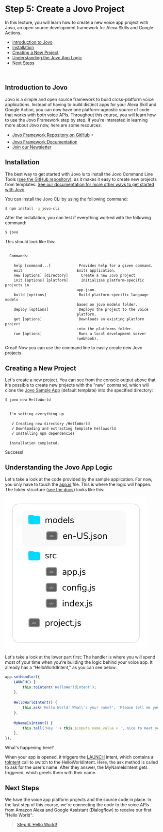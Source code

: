 # Step 5: Create a Jovo Project

In this lecture, you will learn how to create a new voice app project with Jovo, an open source development framework for Alexa Skills and Google Actions.

* [Introduction to Jovo](#introduction-to-jovo)
* [Installation](#installation)
* [Creating a New Project](#creating-a-new-project)
* [Understanding the Jovo App Logic](#understanding-the-jovo-app-logic)
* [Next Steps](#next-steps)

  

## Introduction to Jovo

Jovo is a simple and open source framework to build cross-platform voice applications. Instead of having to build distinct apps for your Alexa Skill and Google Action, you can now have one platform-agnostic source of code that works with both voice APIs. Throughout this course, you will learn how to use the Jovo Framework step by step. If you're interested in learning more about Jovo now, here are some resources:

* [Jovo Framework Repository on GitHub](https://github.com/jovotech/jovo-framework/) ⭐️
* [Jovo Framework Documentation](https://www.jovo.tech/docs/)
* [Join our Newsletter](https://www.jovo.tech/newsletter)

## Installation

The best way to get started with Jovo is to install the Jovo Command Line Tools ([see the GitHub repository](https://github.com/jovotech/jovo-cli)), as it makes it easy to create new projects from templates. [See our documentation for more other ways to get started with Jovo](https://www.jovo.tech/docs/installation).

You can install the Jovo CLI by using the following command:

```sh
$ npm install -g jovo-cli
```

After the installation, you can test if everything worked with the following command:

```sh
$ jovo
```

This should look like this:

```text

  Commands:

    help [command...]             Provides help for a given command.
    exit                         Exits application.
    new [options] [directory]      Create a new Jovo project
    init [options] [platform]      Initializes platform-specific projects in
                                 app.json.
    build [options]               Build platform-specific language models
                                 based on jovo models folder.
    deploy [options]              Deploys the project to the voice
                                 platform.
    get [options]      		 	  Downloads an existing platform project
                                 into the platforms folder.
    run [options]   		 	  Runs a local development server
                                 (webhook).
```

Great! Now you can use the command line to easily create new Jovo projects.

## Creating a New Project

Let's create a new project. You can see from the console output above that it's possible to create new projects with the "new" command, which will clone the [Jovo Sample App](https://github.com/jovotech/jovo-sample-voice-app-nodejs) (default template) into the specified directory:

```sh
$ jovo new HelloWorld
```

```text

  I'm setting everything up

   √ Creating new directory /HelloWorld
   √ Downloading and extracting template helloworld
   √ Installing npm dependencies

  Installation completed.
```

Success!

## Understanding the Jovo App Logic

Let's take a look at the code provided by the sample application. For now, you only have to touch the [app.js](https://www.jovo.tech/docs/app-js) file. This is where the logic will happen. The folder structure ([see the docs](https://www.jovo.tech/docs/project-structure)) looks like this:

![](./img/folder-structure-models.png)

Let's take a look at the lower part first: The handler is where you will spend most of your time when you're building the logic behind your voice app. It already has a "HelloWorldIntent," as you can see below:

```javascript
app.setHandler({
    LAUNCH() {
        this.toIntent('HelloWorldIntent');
    },

    HelloWorldIntent() {
        this.ask('Hello World! What\'s your name?', 'Please tell me your name.');
    },

    MyNameIsIntent() {
        this.tell('Hey ' + this.$inputs.name.value + ', nice to meet you!');
    },
});
```

What's happening here?

When your app is opened, it triggers the [LAUNCH](https://www.jovo.tech/docs/routing/intents#launch) intent, which contains a [toIntent](https://www.jovo.tech/docs/routing#tointent) call to switch to the HelloWorldIntent. Here, the ask method is called to ask for the user's name. After they answer, the MyNameIsIntent gets triggered, which greets them with their name.

## Next Steps

We have the voice app platform projects and the source code in place. In the last step of this course, we're connecting the code to the voice APIs from Amazon Alexa and Google Assistant (Dialogflow) to receive our first "Hello World":

> [Step 6: Hello World!](./step-6-hello-world.md)


<!--[metadata]: { "description": "In this lecture, you will learn how to create a new voice app project with Jovo, an open source development framework for Alexa Skills and Google Actions.", "author": "jan-koenig" }-->
